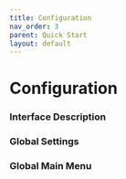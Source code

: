 ```yaml
---
title: Configuration
nav_order: 3
parent: Quick Start
layout: default
---
```


# Configuration

### Interface Description

### Global Settings

### Global Main Menu